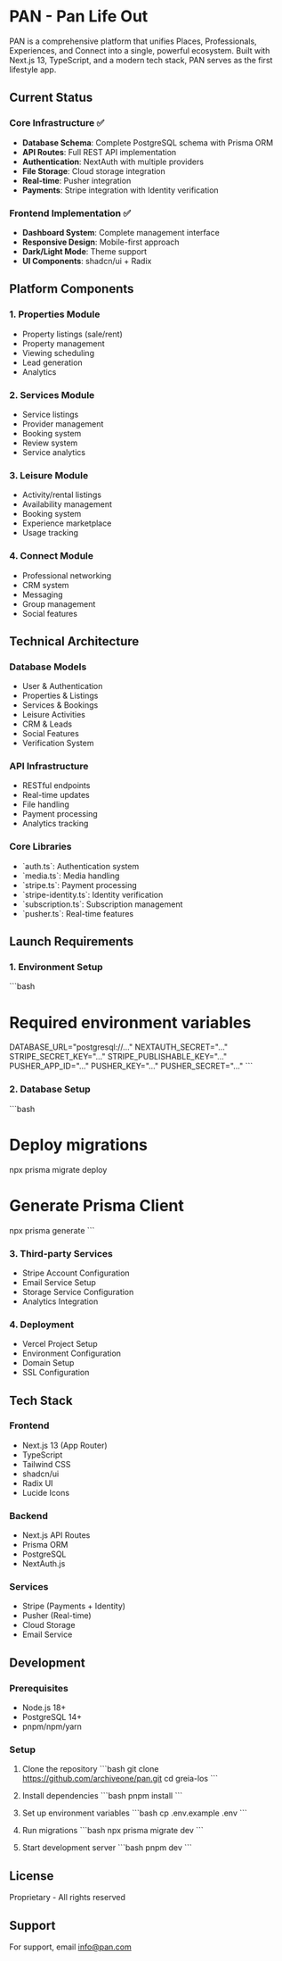 # PAN - Pan Life Out

PAN is a comprehensive platform that unifies Places, Professionals, Experiences, and Connect into a single, powerful ecosystem. Built with Next.js 13, TypeScript, and a modern tech stack, PAN serves as the first lifestyle app.

## Current Status

### Core Infrastructure ✅
- **Database Schema**: Complete PostgreSQL schema with Prisma ORM
- **API Routes**: Full REST API implementation
- **Authentication**: NextAuth with multiple providers
- **File Storage**: Cloud storage integration
- **Real-time**: Pusher integration
- **Payments**: Stripe integration with Identity verification

### Frontend Implementation ✅
- **Dashboard System**: Complete management interface
- **Responsive Design**: Mobile-first approach
- **Dark/Light Mode**: Theme support
- **UI Components**: shadcn/ui + Radix

## Platform Components

### 1. Properties Module
- Property listings (sale/rent)
- Property management
- Viewing scheduling
- Lead generation
- Analytics

### 2. Services Module
- Service listings
- Provider management
- Booking system
- Review system
- Service analytics

### 3. Leisure Module
- Activity/rental listings
- Availability management
- Booking system
- Experience marketplace
- Usage tracking

### 4. Connect Module
- Professional networking
- CRM system
- Messaging
- Group management
- Social features

## Technical Architecture

### Database Models
- User & Authentication
- Properties & Listings
- Services & Bookings
- Leisure Activities
- CRM & Leads
- Social Features
- Verification System

### API Infrastructure
- RESTful endpoints
- Real-time updates
- File handling
- Payment processing
- Analytics tracking

### Core Libraries
- \`auth.ts\`: Authentication system
- \`media.ts\`: Media handling
- \`stripe.ts\`: Payment processing
- \`stripe-identity.ts\`: Identity verification
- \`subscription.ts\`: Subscription management
- \`pusher.ts\`: Real-time features

## Launch Requirements

### 1. Environment Setup
\`\`\`bash
# Required environment variables
DATABASE_URL="postgresql://..."
NEXTAUTH_SECRET="..."
STRIPE_SECRET_KEY="..."
STRIPE_PUBLISHABLE_KEY="..."
PUSHER_APP_ID="..."
PUSHER_KEY="..."
PUSHER_SECRET="..."
\`\`\`

### 2. Database Setup
\`\`\`bash
# Deploy migrations
npx prisma migrate deploy

# Generate Prisma Client
npx prisma generate
\`\`\`

### 3. Third-party Services
- Stripe Account Configuration
- Email Service Setup
- Storage Service Configuration
- Analytics Integration

### 4. Deployment
- Vercel Project Setup
- Environment Configuration
- Domain Setup
- SSL Configuration

## Tech Stack

### Frontend
- Next.js 13 (App Router)
- TypeScript
- Tailwind CSS
- shadcn/ui
- Radix UI
- Lucide Icons

### Backend
- Next.js API Routes
- Prisma ORM
- PostgreSQL
- NextAuth.js

### Services
- Stripe (Payments + Identity)
- Pusher (Real-time)
- Cloud Storage
- Email Service

## Development

### Prerequisites
- Node.js 18+
- PostgreSQL 14+
- pnpm/npm/yarn

### Setup
1. Clone the repository
\`\`\`bash
git clone https://github.com/archiveone/pan.git
cd greia-los
\`\`\`

2. Install dependencies
\`\`\`bash
pnpm install
\`\`\`

3. Set up environment variables
\`\`\`bash
cp .env.example .env
\`\`\`

4. Run migrations
\`\`\`bash
npx prisma migrate dev
\`\`\`

5. Start development server
\`\`\`bash
pnpm dev
\`\`\`

## License
Proprietary - All rights reserved

## Support
For support, email info@pan.com
